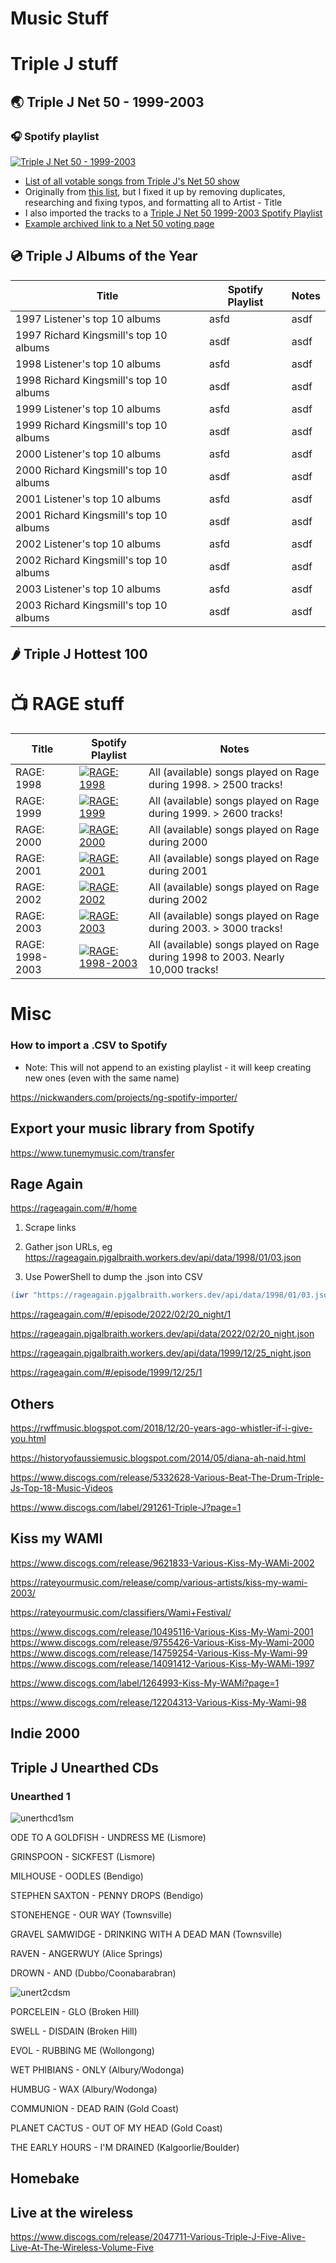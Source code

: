 # Music Stuff


# Triple J stuff

## 🌏 Triple J Net 50 - 1999-2003

### 🎧 Spotify playlist
[![Triple J Net 50 - 1999-2003](https://image-cdn-ak.spotifycdn.com/image/ab67706c0000d72cef030e6dcdfdb8df9aaddafb)](https://open.spotify.com/playlist/3Il2U91erdkbKLNVqQTyTU)

- [List of all votable songs from Triple J's Net 50 show](https://github.com/SpitFire-666/music/blob/main/Triple%20J%20Net%2050%201999-2003.txt)
- Originally from [this list](https://gist.github.com/initials/86e466ee84151fc930234e99564270ac), but I fixed it up by removing duplicates, researching and fixing typos, and formatting all to Artist - Title
- I also imported the tracks to a [Triple J Net 50 1999-2003 Spotify Playlist](https://open.spotify.com/playlist/3Il2U91erdkbKLNVqQTyTU)
- [Example archived link to a Net 50 voting page](https://web.archive.org/web/19981205010727/http://www.abc.net.au/triplej/net50/vote.htm)

## 💿 Triple J Albums of the Year

| Title | Spotify Playlist | Notes |
|-------|------------------|-------|
| 1997 Listener's top 10 albums | asfd | asdf|
| 1997 Richard Kingsmill's top 10 albums | asdf | asdf |
| 1998 Listener's top 10 albums | asfd | asdf|
| 1998 Richard Kingsmill's top 10 albums | asdf | asdf |
| 1999 Listener's top 10 albums | asfd | asdf|
| 1999 Richard Kingsmill's top 10 albums | asdf | asdf |
| 2000 Listener's top 10 albums | asfd | asdf|
| 2000 Richard Kingsmill's top 10 albums | asdf | asdf |
| 2001 Listener's top 10 albums | asfd | asdf|
| 2001 Richard Kingsmill's top 10 albums | asdf | asdf |
| 2002 Listener's top 10 albums | asfd | asdf|
| 2002 Richard Kingsmill's top 10 albums | asdf | asdf |
| 2003 Listener's top 10 albums | asfd | asdf|
| 2003 Richard Kingsmill's top 10 albums | asdf | asdf |

## 🌶 Triple J Hottest 100




# 📺 RAGE stuff

| Title | Spotify Playlist | Notes |
|-------|------------------|-------|
| RAGE: 1998 | [![RAGE: 1998](https://image-cdn-ak.spotifycdn.com/image/ab67706c0000d72c685f984f95a71c3d19b0f387)](https://open.spotify.com/playlist/05tFqApoEWj5Zv6S4JX8cu)  | All (available) songs played on Rage during 1998. > 2500 tracks! |
| RAGE: 1999 | [![RAGE: 1999](https://image-cdn-ak.spotifycdn.com/image/ab67706c0000d72cadf2248f142b1b66a223213e)](https://open.spotify.com/playlist/29bBcia59Ysk26unFocQEi)  | All (available) songs played on Rage during 1999. > 2600 tracks! |
| RAGE: 2000 | [![RAGE: 2000](https://image-cdn-ak.spotifycdn.com/image/ab67706c0000d72c4257948b962f5be84badf716)](https://open.spotify.com/playlist/3Il2U91erdkbKLNVqQTyTU)  | All (available) songs played on Rage during 2000 |
| RAGE: 2001 | [![RAGE: 2001](https://image-cdn-ak.spotifycdn.com/image/ab67706c0000d72c55b68a50f5cf0c8c0e7847c4)](https://open.spotify.com/playlist/3Il2U91erdkbKLNVqQTyTU)  | All (available) songs played on Rage during 2001 |
| RAGE: 2002 | [![RAGE: 2002](https://image-cdn-ak.spotifycdn.com/image/ab67706c0000d72cef030e6dcdfdb8df9aaddafb)](https://open.spotify.com/playlist/3Il2U91erdkbKLNVqQTyTU)  | All (available) songs played on Rage during 2002 |
| RAGE: 2003 | [![RAGE: 2003](https://image-cdn-ak.spotifycdn.com/image/ab67706c0000d72cef030e6dcdfdb8df9aaddafb)](https://open.spotify.com/playlist/3Il2U91erdkbKLNVqQTyTU)  | All (available) songs played on Rage during 2003. > 3000 tracks! |
| RAGE: 1998-2003 | [![RAGE: 1998-2003](https://image-cdn-ak.spotifycdn.com/image/ab67706c0000d72cef030e6dcdfdb8df9aaddafb)](https://open.spotify.com/playlist/3Il2U91erdkbKLNVqQTyTU)  | All (available) songs played on Rage during 1998 to 2003. Nearly 10,000 tracks! |






# Misc

### How to import a .CSV to Spotify

- Note: This will not append to an existing playlist - it will keep creating new ones (even with the same name)

https://nickwanders.com/projects/ng-spotify-importer/


## Export your music library from Spotify

https://www.tunemymusic.com/transfer



## Rage Again

https://rageagain.com/#/home

1. Scrape links

2. Gather json URLs, eg https://rageagain.pjgalbraith.workers.dev/api/data/1998/01/03.json
3. Use PowerShell to dump the .json into CSV
```powershell
(iwr "https://rageagain.pjgalbraith.workers.dev/api/data/1998/01/03.json" | ConvertFrom-Json).tracks | Export-Csv -NoClobber -Append -Path ~\desktop\rage1998.csv
``` 
https://rageagain.com/#/episode/2022/02/20_night/1

https://rageagain.pjgalbraith.workers.dev/api/data/2022/02/20_night.json

https://rageagain.pjgalbraith.workers.dev/api/data/1999/12/25_night.json

https://rageagain.com/#/episode/1999/12/25/1

##  Others



https://rwffmusic.blogspot.com/2018/12/20-years-ago-whistler-if-i-give-you.html

https://historyofaussiemusic.blogspot.com/2014/05/diana-ah-naid.html

https://www.discogs.com/release/5332628-Various-Beat-The-Drum-Triple-Js-Top-18-Music-Videos

https://www.discogs.com/label/291261-Triple-J?page=1

## Kiss my WAMI

https://www.discogs.com/release/9621833-Various-Kiss-My-WAMi-2002


https://rateyourmusic.com/release/comp/various-artists/kiss-my-wami-2003/

https://rateyourmusic.com/classifiers/Wami+Festival/

https://www.discogs.com/release/10495116-Various-Kiss-My-Wami-2001
https://www.discogs.com/release/9755426-Various-Kiss-My-Wami-2000
https://www.discogs.com/release/14759254-Various-Kiss-My-Wami-99
https://www.discogs.com/release/14091412-Various-Kiss-My-WAMi-1997


https://www.discogs.com/label/1264993-Kiss-My-WAMi?page=1

https://www.discogs.com/release/12204313-Various-Kiss-My-Wami-98

## Indie 2000

## Triple J Unearthed CDs

### Unearthed 1

![unerthcd1sm](https://github.com/SpitFire-666/music/assets/38451588/537ca9b4-7b27-46fe-bbcd-a160242ed42d)

ODE TO A GOLDFISH - UNDRESS ME (Lismore)

GRINSPOON - SICKFEST (Lismore)

MILHOUSE - OODLES (Bendigo)

STEPHEN SAXTON - PENNY DROPS (Bendigo)

STONEHENGE - OUR WAY (Townsville)

GRAVEL SAMWIDGE - DRINKING WITH A DEAD MAN (Townsville)

RAVEN - ANGERWUY (Alice Springs)

DROWN - AND (Dubbo/Coonabarabran)


![unert2cdsm](https://github.com/SpitFire-666/music/assets/38451588/290adfcb-9f9d-4d32-a168-09a38a76c2ad)

PORCELEIN - GLO (Broken Hill)

SWELL - DISDAIN (Broken Hill)

EVOL - RUBBING ME (Wollongong)

WET PHIBIANS - ONLY (Albury/Wodonga)

HUMBUG - WAX (Albury/Wodonga)

COMMUNION - DEAD RAIN (Gold Coast)

PLANET CACTUS - OUT OF MY HEAD (Gold Coast)

THE EARLY HOURS - I'M DRAINED (Kalgoorlie/Boulder)


## Homebake

## Live at the wireless

https://www.discogs.com/release/2047711-Various-Triple-J-Five-Alive-Live-At-The-Wireless-Volume-Five
